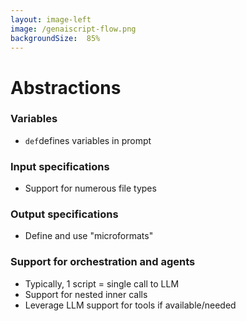 ```yaml
---
layout: image-left
image: /genaiscript-flow.png
backgroundSize:  85%
---
```


# Abstractions

### Variables
- `def`defines variables in prompt

### Input specifications
- Support for numerous file types

### Output specifications
- Define and use "microformats"

### Support for orchestration and agents 
- Typically, 1 script = single call to LLM
- Support for nested inner calls
- Leverage LLM support for tools if available/needed
